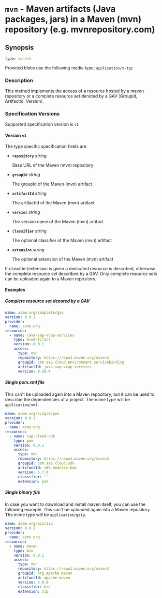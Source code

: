 # `mvn` - Maven artifacts (Java packages, jars) in a Maven (mvn) repository (e.g. mvnrepository.com)

## Synopsis

```yaml
type: mvn/v1
```

Provided blobs use the following media type: `application/x-tgz`

### Description

This method implements the access of a resource hosted by a maven repository or a
complete resource set denoted by a GAV (GroupId, ArtifactId, Version).

### Specification Versions

Supported specification version is `v1`

#### Version `v1`

The type specific specification fields are:

- **`repository`** *string*

  Base URL of the Maven (mvn) repository

- **`groupId`** *string*

  The groupId of the Maven (mvn) artifact

- **`artifactId`** *string*

  The artifactId of the Maven (mvn) artifact

- **`version`** *string*

  The version name of the Maven (mvn) artifact

- **`classifier`** *string*

  The optional classifier of the Maven (mvn) artifact

- **`extension`** *string*

  The optional extension of the Maven (mvn) artifact

If classifier/extension is given a dedicated resource is described,
otherwise the complete resource set described by a GAV.
Only complete resource sets can be uploaded again to a Maven repository.

#### Examples

##### Complete resource set denoted by a GAV

```yaml
name: acme.org/complete/gav
version: 0.0.1
provider:
  name: acme.org
resources:
  - name: java-sap-vcap-services
    type: mvnArtifact
    version: 0.0.1
    access:
      type: mvn
      repository: https://repo1.maven.org/maven2
      groupId: com.sap.cloud.environment.servicebinding
      artifactId: java-sap-vcap-services
      version: 0.10.4
```

##### Single pom.xml file

This can't be uploaded again into a Maven repository, but it can be used to describe the dependencies of a project.
The mime type will be `application/xml`.

```yaml
name: acme.org/single/pom
version: 0.0.1
provider:
  name: acme.org
resources:
  - name: sap-cloud-sdk
    type: pom
    version: 0.0.1
    access:
      type: mvn
      repository: https://repo1.maven.org/maven2
      groupId: com.sap.cloud.sdk
      artifactId: sdk-modules-bom
      version: 5.7.0
      classifier: ''
      extension: pom
```

##### Single binary file

In case you want to download and install maven itself, you can use the following example.
This can't be uploaded again into a Maven repository.
The mime type will be `application/gzip`.

```yaml
name: acme.org/bin/zip
version: 0.0.1
provider:
  name: acme.org
resources:
  - name: maven
    type: bin
    version: 0.0.1
    access:
      type: mvn
      repository: https://repo1.maven.org/maven2
      groupId: org.apache.maven
      artifactId: apache-maven
      version: 3.9.6
      classifier: bin
      extension: zip
```
